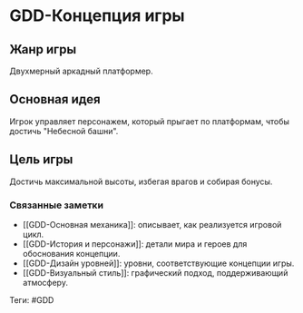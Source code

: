 # GDD-Концепция игры

## Жанр игры
Двухмерный аркадный платформер.

## Основная идея
Игрок управляет персонажем, который прыгает по платформам, чтобы достичь "Небесной башни".

## Цель игры
Достичь максимальной высоты, избегая врагов и собирая бонусы.

### Связанные заметки
- [[GDD-Основная механика]]: описывает, как реализуется игровой цикл.
- [[GDD-История и персонажи]]: детали мира и героев для  обоснования концепции.
- [[GDD-Дизайн уровней]]: уровни, соответствующие концепции игры.
- [[GDD-Визуальный стиль]]: графический подход, поддерживающий атмосферу.

Теги: #GDD